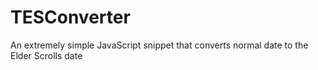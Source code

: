 # TESConverter
An extremely simple JavaScript snippet that converts normal date to the Elder Scrolls date
